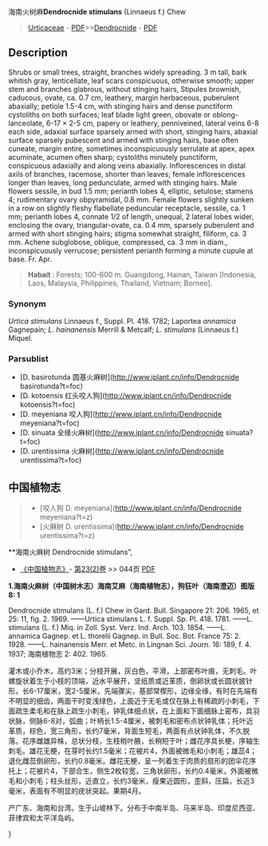 海南火树麻**Dendrocnide stimulans** (Linnaeus f.) Chew

> [Urticaceae](http://www.iplant.cn/info/Urticaceae?t=foc) - [PDF](http://www.iplant.cn/foc/pdf/Urticaceae.pdf)>>[Dendrocnide](http://www.iplant.cn/info/Dendrocnide?t=foc) - [PDF](http://www.iplant.cn/foc/pdf/Dendrocnide.pdf)

## Description

Shrubs or small trees, straight, branches widely spreading. 3 m tall, bark whitish gray, lenticellate, leaf scars conspicuous, otherwise smooth; upper stem and branches glabrous, without stinging hairs, Stipules brownish, caducous, ovate, ca. 0.7 cm, leathery, margin herbaceous, puberulent abaxially; petiole 1.5-4 cm, with stinging hairs and dense punctiform cystoliths on both surfaces; leaf blade light green, obovate or oblong-lanceolate, 6-17 × 2-5 cm, papery or leathery, penniveined, lateral veins 6-8 each side, adaxial surface sparsely armed with short, stinging hairs, abaxial surface sparsely pubescent and armed with stinging hairs, base often cuneate, margin entire, sometimes inconspicuously serrulate at apex, apex acuminate, acumen often sharp; cystoliths minutely punctiform, conspicuous adaxially and along veins abaxially. Inflorescences in distal axils of branches, racemose, shorter than leaves; female inflorescences longer than leaves, long pedunculate, armed with stinging hairs. Male flowers sessile, in bud 1.5 mm; perianth lobes 4, elliptic, setulose; stamens 4; rudimentary ovary obpyramidal, 0.8 mm. Female flowers slightly sunken in a row on slightly fleshy flabellate peduncular receptacle, sessile, ca. 1 mm; perianth lobes 4, connate 1/2 of length, unequal, 2 lateral lobes wider, enclosing the ovary, triangular-ovate, ca. 0.4 mm, sparsely puberulent and armed with short stinging hairs; stigma somewhat straight, filiform, ca. 3 mm. Achene subglobose, oblique, compressed, ca. 3 mm in diam., inconspicuously verrucose; persistent perianth forming a minute cupule at base. Fr. Apr.

> **Habait** : 
> Forests; 100-600 m. Guangdong, Hainan, Taiwan [Indonesia, Laos, Malaysia, Philippines, Thailand, Vietnam; Borneo].

### Synonym
*Urtica* *stimulans* Linnaeus f., Suppl. Pl. 418. 1782; Laportea *annamica* Gagnepain; *L*. *hainanensis* Merrill & Metcalf; *L*. *stimulans* (Linnaeus f.) Miquel.

### Parsublist

* [D.  basirotunda  圆基火麻树](http://www.iplant.cn/info/Dendrocnide basirotunda?t=foc)
* [D.  kotoensis  红头咬人狗](http://www.iplant.cn/info/Dendrocnide kotoensis?t=foc)
* [D.  meyeniana  咬人狗](http://www.iplant.cn/info/Dendrocnide meyeniana?t=foc)
* [D.  sinuata  全缘火麻树](http://www.iplant.cn/info/Dendrocnide sinuata?t=foc)
* [D.  urentissima  火麻树](http://www.iplant.cn/info/Dendrocnide urentissima?t=foc)

## 中国植物志

> * [咬人狗  D.  meyeniana](http://www.iplant.cn/info/Dendrocnide meyeniana?t=z)
> * [火麻树  D.  urentissima](http://www.iplant.cn/info/Dendrocnide urentissima?t=z)

**海南火麻树 Dendrocnide stimulans",

* [《中国植物志》](http://www.iplant.cn/frps)- [第23(2)卷](http://www.iplant.cn/frps/vol/23(2)) >> 044页 [PDF](http://www.iplant.cn/frps/pdf/23(2)/044.pdf)

**1.海南火麻树（中国树木志）海南艾麻（海南植物志），狗狂叶（海南澄迈）图版8: 1**

Dendrocnide stimulans (L. f.) Chew in Gard. Bull. Singapore 21: 206. 1965, et 25: 11, fig. 2. 1969. ——Urtica stimulans L. f. Suppl. Sp. Pl. 418. 1781. ——L. stimulans (L. f.) Miq. in Zoll. Syst. Verz. Ind. Arch. 103. 1854. ——L. annamica Gagnep. et L. thorelii Gagnep. in Bull. Soc. Bot. France 75: 2. 1928. ——L. hainanensis Merr. et Metc. in Lingnan Sci. Journ. 16: 189, f. 4. 1937; 海南植物志 2: 402. 1965.

灌木或小乔木，高约3米；分枝开展，灰白色，平滑，上部密布叶痕，无刺毛。叶螺旋状着生于小枝的顶端，近水平展开，坚纸质或近革质，倒卵状或长圆状披针形，长6-17厘米，宽2-5厘米，先端骤尖，基部常楔形，边缘全缘，有时在先端有不明显的细齿，两面干时变浅绿色，上面近于无毛或仅在脉上有稀疏的小刺毛，下面疏生柔毛和在脉上疏生小刺毛，钟乳体细点状，在上面和下面细脉上密布，具羽状脉，侧脉6-8对，弧曲；叶柄长1.5-4厘米，被刺毛和密布点状钟乳体；托叶近革质，棕色，宽三角形，长约7毫米，背面生短毛，两面有点状钟乳体，不久脱落。花序雌雄异株，总状分枝，生枝梢叶腋，长稍短于叶；雌花序具长梗，序轴生刺毛。雄花无梗，在芽时长约1.5毫米；花被片4，外面被微毛和小刺毛；雄蕊4；退化雌蕊倒卵形，长约0.8毫米。雌花无梗，呈一列着生于肉质的扇形的团伞花序托上；花被片4，下部合生，侧生2枚较宽，三角状卵形，长约0.4毫米，外面被微毛和小刺毛；柱头丝形，近直立，长约3毫米，瘦果近圆形，歪斜，压扁，长近3毫米，表面有不明显的疣状突起。果期4月。

产广东、海南和台湾。生于山坡林下。分布于中南半岛、马来半岛、印度尼西亚、菲律宾和太平洋岛屿。

}